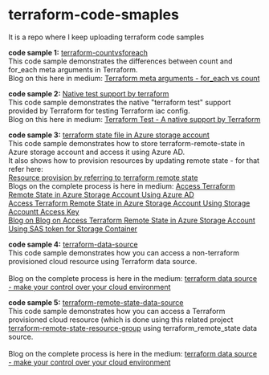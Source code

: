 # terraform-code-smaples
It is a repo where I keep uploading terraform code samples

**code sample 1:** [terraform-countvsforeach](https://github.com/madhubanti0007/terraform-code-samples/blob/master/terraform-countvsforeach/README.md) <br/>
               This code sample demonstrates the differences between count and for_each meta arguments in Terraform. <br/>
               Blog on this here in medium: [Terraform meta arguments - for_each vs count](https://medium.com/@madhubanti0007/for-each-vs-count-ouch-a-cdf3de2baabb)


**code sample 2:** [Native test support by terraform](https://github.com/madhubanti0007/terraform-code-samples/blob/master/terraform-test/README.md) <br/>
               This code sample demonstrates the native "terraform test" support provided by Terraform for testing Terraform iac config. <br/>
               Blog on this here in medium: [Terraform Test - A native support by Terraform ](https://medium.com/@madhubanti0007/terraform-test-by-terraform-a-native-testing-support-for-infrastructure-provisioning-b2e06ce9bc46)

**code sample 3:** [terraform state file in Azure storage account](https://github.com/madhubanti0007/terraform-code-samples/blob/master/terraform-remote-storage/README.md) <br/>
                   This code sample demonstrates how to store terraform-remote-state in Azure storage account and access it using Azure AD. <br/>
                   It also shows how to provision resources by updating remote state - for that refer here: <br/>
                   [Resource provision by referring to terraform remote state](https://github.com/madhubanti0007/terraform-code-samples/blob/master/terraform-resource-provision-using-remote-state/README.md) <br/>
                   Blogs on the complete process is here in medium: [Access Terraform Remote State in Azure Storage Account Using Azure AD](https://medium.com/@madhubanti0007/access-terraform-remote-state-in-azure-storage-account-using-azure-ad-44249531e52c) <br/>
                   [Access Terraform Remote State in Azure Storage Account Using Storage Accountt Access Key](https://medium.com/@madhubanti0007/story-of-terraform-remote-state-today-let-us-access-it-with-azure-key-vault-ddbe71ddd17f)<br/>
                   [Blog on Blog on Access Terraform Remote State in Azure Storage Account Using SAS token for Storage Container ](https://medium.com/@madhubanti0007/story-of-terraform-remote-state-today-let-us-access-it-with-azure-sas-token-for-storage-container-7caa6d867842)<br/>

**code sample 4:** [terraform-data-source](https://github.com/madhubanti0007/terraform-code-samples/blob/master/terraform-data-source/README.md)<br/>
                   This code sample demonstrates how you can access a non-terraform provisioned cloud resource using Terraform data source. <br/>
                   <br/>
                   Blog on the complete process is here in the medium: [terraform data source - make your control over your cloud environment](https://medium.com/@madhubanti0007/data-sources-or-terraform-remote-state-in-terraform-make-your-control-secured-over-cloud-c20c0511d9cf)

**code sample 5:** [terraform-remote-state-data-source](https://github.com/madhubanti0007/terraform-code-samples/blob/master/terraform-remote-state-data-source/README.md) <br/>
                   This code sample demonstrates how you can access a Terraform provisioned cloud resource (which is done using this related project [terraform-remote-state-resource-group](https://github.com/madhubanti0007/terraform-code-samples/blob/master/terraform-remote-state-resource-group/README.md) using terraform_remote_state data source. <br/>
                   <br/>
                   Blog on the complete process is here in the medium: [terraform data source - make your control over your cloud environment](https://medium.com/@madhubanti0007/data-sources-or-terraform-remote-state-in-terraform-make-your-control-secured-over-cloud-c20c0511d9cf)
